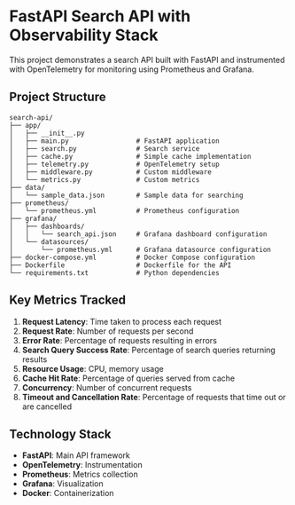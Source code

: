 # FastAPI Search API with Observability Stack

This project demonstrates a search API built with FastAPI and instrumented with OpenTelemetry for monitoring using Prometheus and Grafana.

## Project Structure

```
search-api/
├── app/
│   ├── __init__.py
│   ├── main.py                 # FastAPI application
│   ├── search.py               # Search service
│   ├── cache.py                # Simple cache implementation
│   ├── telemetry.py            # OpenTelemetry setup
│   ├── middleware.py           # Custom middleware
│   └── metrics.py              # Custom metrics
├── data/
│   └── sample_data.json        # Sample data for searching
├── prometheus/
│   └── prometheus.yml          # Prometheus configuration
├── grafana/
│   ├── dashboards/
│   │   └── search_api.json     # Grafana dashboard configuration
│   └── datasources/
│       └── prometheus.yml      # Grafana datasource configuration
├── docker-compose.yml          # Docker Compose configuration
├── Dockerfile                  # Dockerfile for the API
└── requirements.txt            # Python dependencies
```

## Key Metrics Tracked

1. **Request Latency**: Time taken to process each request
2. **Request Rate**: Number of requests per second
3. **Error Rate**: Percentage of requests resulting in errors
4. **Search Query Success Rate**: Percentage of search queries returning results
5. **Resource Usage**: CPU, memory usage
6. **Cache Hit Rate**: Percentage of queries served from cache
7. **Concurrency**: Number of concurrent requests
8. **Timeout and Cancellation Rate**: Percentage of requests that time out or are cancelled

## Technology Stack

- **FastAPI**: Main API framework
- **OpenTelemetry**: Instrumentation
- **Prometheus**: Metrics collection
- **Grafana**: Visualization
- **Docker**: Containerization